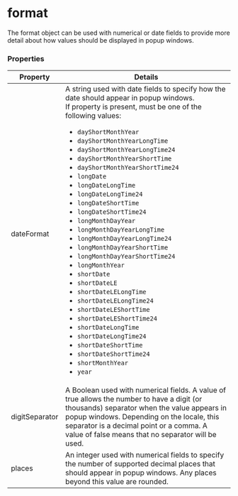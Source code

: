# format

The format object can be used with numerical or date fields to provide more detail about how values should be displayed in popup windows.

### Properties

| Property | Details
| --- | ---
| dateFormat | A string used with date fields to specify how the date should appear in popup windows.<br>If property is present, must be one of the following values: <ul><li>`dayShortMonthYear`</li><li>`dayShortMonthYearLongTime`</li><li>`dayShortMonthYearLongTime24`</li><li>`dayShortMonthYearShortTime`</li><li>`dayShortMonthYearShortTime24`</li><li>`longDate`</li><li>`longDateLongTime`</li><li>`longDateLongTime24`</li><li>`longDateShortTime`</li><li>`longDateShortTime24`</li><li>`longMonthDayYear`</li><li>`longMonthDayYearLongTime`</li><li>`longMonthDayYearLongTime24`</li><li>`longMonthDayYearShortTime`</li><li>`longMonthDayYearShortTime24`</li><li>`longMonthYear`</li><li>`shortDate`</li><li>`shortDateLE`</li><li>`shortDateLELongTime`</li><li>`shortDateLELongTime24`</li><li>`shortDateLEShortTime`</li><li>`shortDateLEShortTime24`</li><li>`shortDateLongTime`</li><li>`shortDateLongTime24`</li><li>`shortDateShortTime`</li><li>`shortDateShortTime24`</li><li>`shortMonthYear`</li><li>`year`</li></ul>
| digitSeparator | A Boolean used with numerical fields. A value of true allows the number to have a digit (or thousands) separator when the value appears in popup windows. Depending on the locale, this separator is a decimal point or a comma. A value of false means that no separator will be used.
| places | An integer used with numerical fields to specify the number of supported decimal places that should appear in popup windows. Any places beyond this value are rounded.



